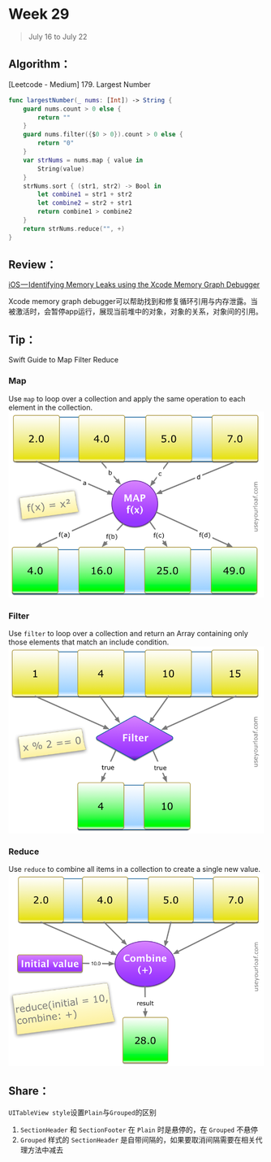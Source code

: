 # Week 29

> July 16 to July 22

## Algorithm：

[Leetcode - Medium] 179. Largest Number

```swift
func largestNumber(_ nums: [Int]) -> String {
    guard nums.count > 0 else {
        return ""
    }
    guard nums.filter({$0 > 0}).count > 0 else {
        return "0"
    }
    var strNums = nums.map { value in
        String(value)
    }
    strNums.sort { (str1, str2) -> Bool in
        let combine1 = str1 + str2
        let combine2 = str2 + str1
        return combine1 > combine2
    }
    return strNums.reduce("", +)
}
```

## Review：

[iOS — Identifying Memory Leaks using the Xcode Memory Graph Debugger](https://medium.com/zendesk-engineering/ios-identifying-memory-leaks-using-the-xcode-memory-graph-debugger-e84f097b9d15)

Xcode memory graph debugger可以帮助找到和修复循环引用与内存泄露。当被激活时，会暂停app运行，展现当前堆中的对象，对象的关系，对象间的引用。

## Tip：

Swift Guide to Map Filter Reduce

### Map

Use `map` to loop over a collection and apply the same operation to each element in the collection.
![Map](./images/Map.png)

### Filter
Use `filter` to loop over a collection and return an Array containing only those elements that match an include condition.
![Filter](./images/Filter.png)

### Reduce
Use `reduce` to combine all items in a collection to create a single new value.
![Reduce](./images/Reduce.png)

## Share：

`UITableView style`设置`Plain`与`Grouped`的区别

1. `SectionHeader` 和 `SectionFooter` 在 `Plain` 时是悬停的，在 `Grouped` 不悬停
2. `Grouped` 样式的 `SectionHeader` 是自带间隔的，如果要取消间隔需要在相关代理方法中减去
